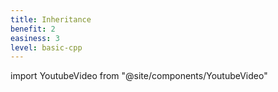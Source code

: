 ```yaml
---
title: Inheritance
benefit: 2
easiness: 3
level: basic-cpp
---
```

import YoutubeVideo from "@site/components/YoutubeVideo"

<YoutubeVideo id="X8nYM8wdNRE?list=PLlrATfBNZ98dudnM48yfGUldqGD0S4FFb"/>

<br/>

<YoutubeVideo id="oIV2KchSyGQ?list=PLlrATfBNZ98dudnM48yfGUldqGD0S4FFb"/>

<br/>

<YoutubeVideo id="jELbKhGkEi0?list=PLlrATfBNZ98dudnM48yfGUldqGD0S4FFb"/>

<br/>

<YoutubeVideo id="UWAdd13EfM8?list=PLlrATfBNZ98dudnM48yfGUldqGD0S4FFb"/>